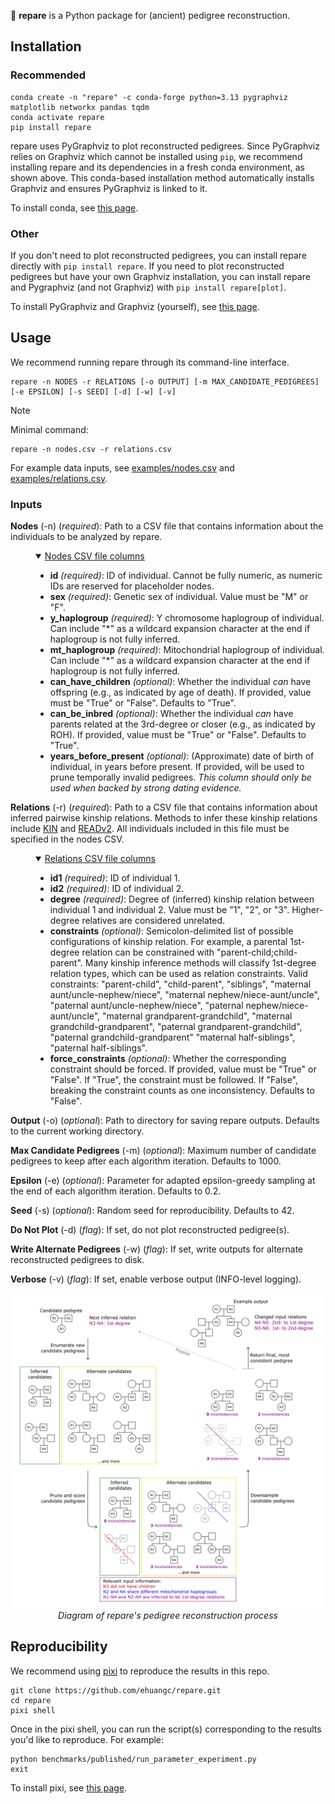 🌲 **repare** is a Python package for (ancient) pedigree reconstruction.

## Installation

### Recommended
```
conda create -n "repare" -c conda-forge python=3.13 pygraphviz matplotlib networkx pandas tqdm
conda activate repare
pip install repare
```
repare uses PyGraphviz to plot reconstructed pedigrees. Since PyGraphviz relies on Graphviz which cannot be installed using `pip`, we recommend installing repare and its dependencies in a fresh conda environment, as shown above. This conda-based installation method automatically installs Graphviz and ensures PyGraphviz is linked to it.

To install conda, see [this page](https://www.anaconda.com/docs/getting-started/miniconda/install).

### Other
If you don't need to plot reconstructed pedigrees, you can install repare directly with `pip install repare`. If you need to plot reconstructed pedigrees but have your own Graphviz installation, you can install repare and Pygraphviz (and not Graphviz) with `pip install repare[plot]`.

To install PyGraphviz and Graphviz (yourself), see [this page](https://pygraphviz.github.io/documentation/stable/install.html).

## Usage

We recommend running repare through its command-line interface.
```
repare -n NODES -r RELATIONS [-o OUTPUT] [-m MAX_CANDIDATE_PEDIGREES] [-e EPSILON] [-s SEED] [-d] [-w] [-v]
```

> [!NOTE]
> Minimal command:
> ```
> repare -n nodes.csv -r relations.csv
> ```
> For example data inputs, see [examples/nodes.csv](examples/nodes.csv) and [examples/relations.csv](examples/relations.csv).

### Inputs
**Nodes** (-n) (*required*): Path to a CSV file that contains information about the individuals to be analyzed by repare. 

<dl>
  <dd>
<details open>
  <summary><ins>Nodes CSV file columns</ins></summary>

  - **id** *(required)*: ID of individual. Cannot be fully numeric, as numeric IDs are reserved for placeholder nodes.
  - **sex** *(required)*: Genetic sex of individual. Value must be "M" or "F".
  - **y_haplogroup** *(required)*: Y chromosome haplogroup of individual. Can include "*" as a wildcard expansion character at the end if haplogroup is not fully inferred.
  - **mt_haplogroup** *(required)*: Mitochondrial haplogroup of individual. Can include "*" as a wildcard expansion character at the end if haplogroup is not fully inferred.
  - **can_have_children** *(optional)*: Whether the individual *can* have offspring (e.g., as indicated by age of death). If provided, value must be "True" or "False". Defaults to "True".
  - **can_be_inbred** *(optional)*: Whether the individual *can* have parents related at the 3rd-degree or closer (e.g., as indicated by ROH). If provided, value must be "True" or "False". Defaults to "True".
  - **years_before_present** *(optional)*: (Approximate) date of birth of individual, in years before present. If provided, will be used to prune temporally invalid pedigrees. *This column should only be used when backed by strong dating evidence.*
</details>
  </dd>
</dl>

**Relations** (-r) (*required*): Path to a CSV file that contains information about inferred pairwise kinship relations. Methods to infer these kinship relations include [KIN](https://doi.org/10.1186/s13059-023-02847-7) and [READv2](https://doi.org/10.1186/s13059-024-03350-3). All individuals included in this file must be specified in the nodes CSV.

<dl>
  <dd>
<details open>
  <summary><ins>Relations CSV file columns</ins></summary>

  - **id1** *(required)*: ID of individual 1.
  - **id2** *(required)*: ID of individual 2.
  - **degree** *(required)*: Degree of (inferred) kinship relation between individual 1 and individual 2. Value must be "1", "2", or "3". Higher-degree relatives are considered unrelated.
  - **constraints** *(optional)*: Semicolon-delimited list of possible configurations of kinship relation. For example, a parental 1st-degree relation can be constrained with "parent-child;child-parent". Many kinship inference methods will classify 1st-degree relation types, which can be used as relation constraints. Valid constraints: "parent-child", "child-parent", "siblings", "maternal aunt/uncle-nephew/niece", "maternal nephew/niece-aunt/uncle", "paternal aunt/uncle-nephew/niece", "paternal nephew/niece-aunt/uncle", "maternal grandparent-grandchild", "maternal grandchild-grandparent", "paternal grandparent-grandchild", "paternal grandchild-grandparent" "maternal half-siblings", "paternal half-siblings".
  - **force_constraints** *(optional)*: Whether the corresponding constraint should be forced. If provided, value must be "True" or "False". If "True", the constraint must be followed. If "False", breaking the constraint counts as one inconsistency. Defaults to "False".
</details>
  </dd>
</dl>

**Output** (-o) (*optional*): Path to directory for saving repare outputs. Defaults to the current working directory.

**Max Candidate Pedigrees** (-m) (*optional*): Maximum number of candidate pedigrees to keep after each algorithm iteration. Defaults to 1000.

**Epsilon** (-e) (*optional*): Parameter for adapted epsilon-greedy sampling at the end of each algorithm iteration. Defaults to 0.2.

**Seed** (-s) (*optional*): Random seed for reproducibility. Defaults to 42.

**Do Not Plot** (-d) (*flag*): If set, do not plot reconstructed pedigree(s).

**Write Alternate Pedigrees** (-w) (*flag*): If set, write outputs for alternate reconstructed pedigrees to disk.

**Verbose** (-v) (*flag*): If set, enable verbose output (INFO-level logging).

<p align="center">
  <img src="https://raw.githubusercontent.com/ehuangc/repare/main/examples/algorithm_diagram.svg" alt="Reconstruction Process Diagram" />
  <br>
  <em>Diagram of repare's pedigree reconstruction process</em>
</p>

## Reproducibility
We recommend using [pixi](https://pixi.sh/) to reproduce the results in this repo.
```
git clone https://github.com/ehuangc/repare.git
cd repare
pixi shell
```

Once in the pixi shell, you can run the script(s) corresponding to the results you'd like to reproduce. For example:
```
python benchmarks/published/run_parameter_experiment.py
exit
```
To install pixi, see [this page](https://pixi.sh/latest/installation/).
